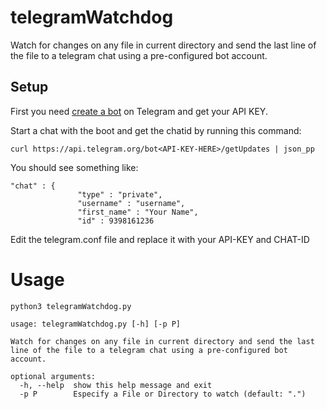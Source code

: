 # telegramWatchdog

Watch for changes on any file in current directory  and send the last line of the file to a telegram chat using a pre-configured bot account.


## Setup

First you need [create a bot](https://core.telegram.org/bots) on Telegram and get your API KEY.

Start a chat with the boot and get the chatid by running this command:

```curl https://api.telegram.org/bot<API-KEY-HERE>/getUpdates | json_pp```

You should see something like:

```
"chat" : {
               "type" : "private",
               "username" : "username",
               "first_name" : "Your Name",
               "id" : 9398161236
```

Edit the telegram.conf file and replace it with your API-KEY and CHAT-ID


# Usage

`python3 telegramWatchdog.py`


```
usage: telegramWatchdog.py [-h] [-p P]

Watch for changes on any file in current directory and send the last line of the file to a telegram chat using a pre-configured bot account.

optional arguments:
  -h, --help  show this help message and exit
  -p P        Especify a File or Directory to watch (default: ".")
  ```
